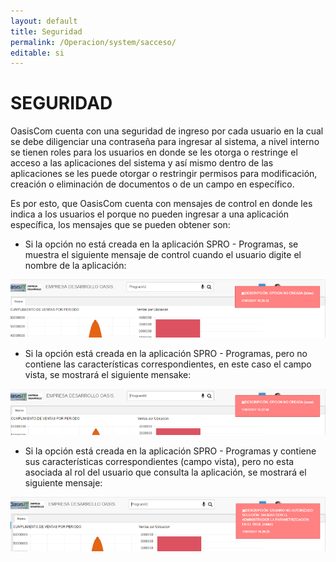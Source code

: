 ```yaml
---
layout: default
title: Seguridad
permalink: /Operacion/system/sacceso/
editable: si
---
```


# SEGURIDAD

OasisCom cuenta con una seguridad de ingreso por cada usuario en la cual se debe diligenciar una contraseña para ingresar al sistema, a nivel interno se tienen roles para los usuarios en donde se les otorga o restringe el acceso a las aplicaciones del sistema y así mismo dentro de las aplicaciones se les puede otorgar o restringir permisos para modificación, creación o eliminación de documentos o de un campo en específico.

Es por esto, que OasisCom cuenta con mensajes de control en donde les indica a los usuarios el porque no pueden ingresar a una aplicación específica, los mensajes que se pueden obtener son:

- Si la opción no está creada en la aplicación SPRO - Programas, se muestra el siguiente mensaje de control cuando el usuario digite el nombre de la aplicación:

![](mensajecontrol1.png)


- Si la opción está creada en la aplicación SPRO - Programas, pero no contiene las características correspondientes, en este caso el campo vista, se mostrará el siguiente mensake:

![](mensajecontrol2.png)


- Si la opción está creada en la aplicación SPRO - Programas y contiene sus características correspondientes (campo vista), pero no esta asociada al rol del usuario que consulta la aplicación, se mostrará el siguiente mensaje:

![](mensajecontrol3.png)


